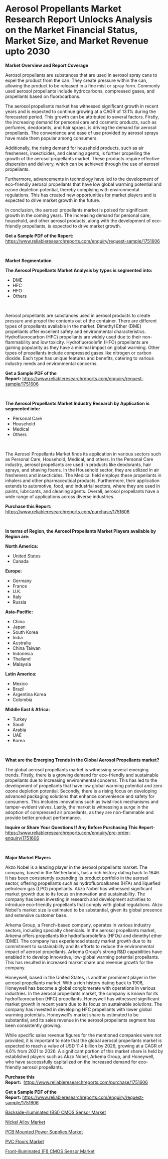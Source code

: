 <p><h1>Aerosol Propellants Market Research Report Unlocks Analysis on the Market Financial Status, Market Size, and Market Revenue upto 2030</h1></p><p><strong>Market Overview and Report Coverage</strong></p>
<p><p>Aerosol propellants are substances that are used in aerosol spray cans to expel the product from the can. They create pressure within the can, allowing the product to be released in a fine mist or spray form. Commonly used aerosol propellants include hydrocarbons, compressed gases, and propellants based on fluorocarbons.</p><p>The aerosol propellants market has witnessed significant growth in recent years and is expected to continue growing at a CAGR of 13.1% during the forecasted period. This growth can be attributed to several factors. Firstly, the increasing demand for personal care and cosmetic products, such as perfumes, deodorants, and hair sprays, is driving the demand for aerosol propellants. The convenience and ease of use provided by aerosol sprays have made them popular among consumers.</p><p>Additionally, the rising demand for household products, such as air fresheners, insecticides, and cleaning agents, is further propelling the growth of the aerosol propellants market. These products require effective dispersion and delivery, which can be achieved through the use of aerosol propellants.</p><p>Furthermore, advancements in technology have led to the development of eco-friendly aerosol propellants that have low global warming potential and ozone depletion potential, thereby complying with environmental regulations. This has created new opportunities for market players and is expected to drive market growth in the future.</p><p>In conclusion, the aerosol propellants market is poised for significant growth in the coming years. The increasing demand for personal care, household, and other aerosol products, along with the development of eco-friendly propellants, is expected to drive market growth.</p></p>
<p><strong>Get a Sample PDF of the Report:</strong> <a href="https://www.reliableresearchreports.com/enquiry/request-sample/1751606">https://www.reliableresearchreports.com/enquiry/request-sample/1751606</a></p>
<p>&nbsp;</p>
<p><strong>Market Segmentation</strong></p>
<p><strong>The Aerosol Propellants Market Analysis by types is segmented into:</strong></p>
<p><ul><li>DME</li><li>HFC</li><li>HFO</li><li>Others</li></ul></p>
<p>&nbsp;</p>
<p><p>Aerosol propellants are substances used in aerosol products to create pressure and propel the contents out of the container. There are different types of propellants available in the market. Dimethyl Ether (DME) propellants offer excellent safety and environmental characteristics. Hydrofluorocarbon (HFC) propellants are widely used due to their non-flammability and low toxicity. Hydrofluoroolefin (HFO) propellants are gaining popularity as they have a minimal impact on global warming. Other types of propellants include compressed gases like nitrogen or carbon dioxide. Each type has unique features and benefits, catering to various industry needs and environmental concerns.</p></p>
<p><strong>Get a Sample PDF of the Report:</strong>&nbsp;<a href="https://www.reliableresearchreports.com/enquiry/request-sample/1751606">https://www.reliableresearchreports.com/enquiry/request-sample/1751606</a></p>
<p>&nbsp;</p>
<p><strong>The Aerosol Propellants Market Industry Research by Application is segmented into:</strong></p>
<p><ul><li>Personal Care</li><li>Household</li><li>Medical</li><li>Others</li></ul></p>
<p>&nbsp;</p>
<p><p>The Aerosol Propellants Market finds its application in various sectors such as Personal Care, Household, Medical, and others. In the Personal Care industry, aerosol propellants are used in products like deodorants, hair sprays, and shaving foams. In the Household sector, they are utilized in air fresheners and insecticides. The Medical field employs these propellants in inhalers and other pharmaceutical products. Furthermore, their application extends to automotive, food, and industrial sectors, where they are used in paints, lubricants, and cleaning agents. Overall, aerosol propellants have a wide range of applications across diverse industries.</p></p>
<p><strong>Purchase this Report:</strong>&nbsp; <a href="https://www.reliableresearchreports.com/purchase/1751606">https://www.reliableresearchreports.com/purchase/1751606</a></p>
<p>&nbsp;</p>
<p><strong>In terms of Region, the Aerosol Propellants Market Players available by Region are:</strong></p>
<p>
    <p> <strong> North America: </strong>
        <ul>
            <li>United States</li>
            <li>Canada</li>
        </ul>
        </p> 
    <p> <strong> Europe: </strong>
        <ul>
            <li>Germany</li>
            <li>France</li>
            <li>U.K.</li>
            <li>Italy</li>
            <li>Russia</li>
        </ul>
        </p> 
    <p> <strong> Asia-Pacific: </strong>
        <ul>
            <li>China</li>
            <li>Japan</li>
            <li>South Korea</li>
            <li>India</li>
            <li>Australia</li>
            <li>China Taiwan</li>
            <li>Indonesia</li>
            <li>Thailand</li>
            <li>Malaysia</li>
        </ul>
        </p> 
    <p> <strong> Latin America: </strong>
        <ul>
            <li>Mexico</li>
            <li>Brazil</li>
            <li>Argentina Korea</li>
            <li>Colombia</li>
        </ul>
        </p> 
    <p> <strong> Middle East & Africa: </strong>
        <ul>
            <li>Turkey</li>
            <li>Saudi</li>
            <li>Arabia</li>
            <li>UAE</li>
            <li>Korea</li>
        </ul>
    </p>
    </p>
<p>&nbsp;</p>
<p><strong>What are the Emerging Trends in the Global Aerosol Propellants market?</strong></p>
<p><p>The global aerosol propellants market is witnessing several emerging trends. Firstly, there is a growing demand for eco-friendly and sustainable propellants due to increasing environmental concerns. This has led to the development of propellants that have low global warming potential and zero ozone depletion potential. Secondly, there is a rising focus on developing advanced packaging solutions that enhance convenience and safety for consumers. This includes innovations such as twist-lock mechanisms and tamper-evident valves. Lastly, the market is witnessing a surge in the adoption of compressed air propellants, as they are non-flammable and provide better product performance.</p></p>
<p><strong>Inquire or Share Your Questions If Any Before Purchasing This Report</strong>- <a href="https://www.reliableresearchreports.com/enquiry/pre-order-enquiry/1751606">https://www.reliableresearchreports.com/enquiry/pre-order-enquiry/1751606</a></p>
<p>&nbsp;</p>
<p><strong>Major Market Players</strong></p>
<p><p>Akzo Nobel is a leading player in the aerosol propellants market. The company, based in the Netherlands, has a rich history dating back to 1646. It has been consistently expanding its product portfolio in the aerosol sector, offering propellants such as hydrofluoroalkanes (HFA) and liquefied petroleum gas (LPG) propellants. Akzo Nobel has witnessed significant market growth due to its focus on innovation and sustainability. The company has been investing in research and development activities to introduce eco-friendly propellants that comply with global regulations. Akzo Nobel's market size is estimated to be substantial, given its global presence and extensive customer base.</p><p>Arkema Group, a French-based company, operates in various industry sectors, including specialty chemicals. In the aerosol propellants market, Arkema offers propellants like hydrofluoroolefins (HFOs) and dimethyl ether (DME). The company has experienced steady market growth due to its commitment to sustainability and its efforts to reduce the environmental impact of aerosol propellants. Arkema Group's strong R&D capabilities have enabled it to develop innovative, low-global warming potential propellants. This has resulted in increased market share and revenue growth for the company.</p><p>Honeywell, based in the United States, is another prominent player in the aerosol propellants market. With a rich history dating back to 1906, Honeywell has become a global conglomerate with operations in various industries. In the aerosol propellants market, the company is known for its hydrofluorocarbon (HFC) propellants. Honeywell has witnessed significant market growth in recent years due to its focus on sustainable solutions. The company has invested in developing HFC propellants with lower global warming potentials. Honeywell's market share is estimated to be substantial, and its sales revenue in the aerosol propellants segment has been consistently growing.</p><p>While specific sales revenue figures for the mentioned companies were not provided, it is important to note that the global aerosol propellants market is expected to reach a value of USD 11.4 billion by 2026, growing at a CAGR of 4.6% from 2021 to 2026. A significant portion of this market share is held by established players such as Akzo Nobel, Arkema Group, and Honeywell, who have successfully capitalized on the increased demand for eco-friendly aerosol propellants.</p></p>
<p><strong>Purchase this Report:</strong>&nbsp;&nbsp;<a href="https://www.reliableresearchreports.com/purchase/1751606">https://www.reliableresearchreports.com/purchase/1751606</a></p>
<p></p>
<p><strong>Get a Sample PDF of the Report:</strong>&nbsp;<a href="https://www.reliableresearchreports.com/enquiry/request-sample/1751606">https://www.reliableresearchreports.com/enquiry/request-sample/1751606</a></p>
<p><p><a href="https://medium.com/@adiroy75486/backside-illuminated-bsi-cmos-sensor-market-size-cagr-trends-2024-2030-25e9e59334f1">Backside-illuminated (BSI) CMOS Sensor Market</a></p><p><a href="https://github.com/rahu1506/Market-Research-Report-List-1/blob/main/nickel-alloy-market.md">Nickel Alloy Market</a></p><p><a href="https://medium.com/@ebbaeffertz1951/pcb-mounted-power-supplies-market-insights-into-market-cagr-market-trends-and-growth-strategies-ca3fbdda2bed">PCB Mounted Power Supplies Market</a></p><p><a href="https://github.com/aashishrp/Market-Research-Report-List-1/blob/main/pvc-floors-market.md">PVC Floors Market</a></p><p><a href="https://medium.com/@abdulkazi7580/front-illuminated-fi-cmos-sensor-market-exploring-market-share-market-trends-and-future-growth-e44ccb91e844">Front-illuminated (FI) CMOS Sensor Market</a></p></p>